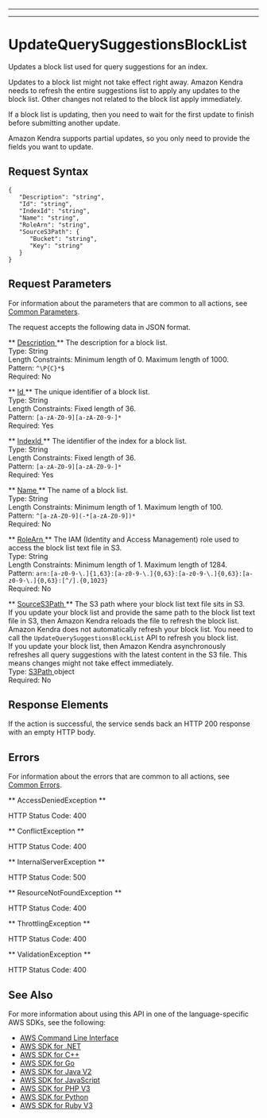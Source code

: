 --------

--------

# UpdateQuerySuggestionsBlockList<a name="API_UpdateQuerySuggestionsBlockList"></a>

Updates a block list used for query suggestions for an index\.

Updates to a block list might not take effect right away\. Amazon Kendra needs to refresh the entire suggestions list to apply any updates to the block list\. Other changes not related to the block list apply immediately\.

If a block list is updating, then you need to wait for the first update to finish before submitting another update\.

Amazon Kendra supports partial updates, so you only need to provide the fields you want to update\.

## Request Syntax<a name="API_UpdateQuerySuggestionsBlockList_RequestSyntax"></a>

```
{
   "Description": "string",
   "Id": "string",
   "IndexId": "string",
   "Name": "string",
   "RoleArn": "string",
   "SourceS3Path": { 
      "Bucket": "string",
      "Key": "string"
   }
}
```

## Request Parameters<a name="API_UpdateQuerySuggestionsBlockList_RequestParameters"></a>

For information about the parameters that are common to all actions, see [Common Parameters](CommonParameters.md)\.

The request accepts the following data in JSON format\.

 ** [ Description ](#API_UpdateQuerySuggestionsBlockList_RequestSyntax) **   <a name="Kendra-UpdateQuerySuggestionsBlockList-request-Description"></a>
The description for a block list\.  
Type: String  
Length Constraints: Minimum length of 0\. Maximum length of 1000\.  
Pattern: `^\P{C}*$`   
Required: No

 ** [ Id ](#API_UpdateQuerySuggestionsBlockList_RequestSyntax) **   <a name="Kendra-UpdateQuerySuggestionsBlockList-request-Id"></a>
The unique identifier of a block list\.  
Type: String  
Length Constraints: Fixed length of 36\.  
Pattern: `[a-zA-Z0-9][a-zA-Z0-9-]*`   
Required: Yes

 ** [ IndexId ](#API_UpdateQuerySuggestionsBlockList_RequestSyntax) **   <a name="Kendra-UpdateQuerySuggestionsBlockList-request-IndexId"></a>
The identifier of the index for a block list\.  
Type: String  
Length Constraints: Fixed length of 36\.  
Pattern: `[a-zA-Z0-9][a-zA-Z0-9-]*`   
Required: Yes

 ** [ Name ](#API_UpdateQuerySuggestionsBlockList_RequestSyntax) **   <a name="Kendra-UpdateQuerySuggestionsBlockList-request-Name"></a>
The name of a block list\.  
Type: String  
Length Constraints: Minimum length of 1\. Maximum length of 100\.  
Pattern: `^[a-zA-Z0-9](-*[a-zA-Z0-9])*`   
Required: No

 ** [ RoleArn ](#API_UpdateQuerySuggestionsBlockList_RequestSyntax) **   <a name="Kendra-UpdateQuerySuggestionsBlockList-request-RoleArn"></a>
The IAM \(Identity and Access Management\) role used to access the block list text file in S3\.  
Type: String  
Length Constraints: Minimum length of 1\. Maximum length of 1284\.  
Pattern: `arn:[a-z0-9-\.]{1,63}:[a-z0-9-\.]{0,63}:[a-z0-9-\.]{0,63}:[a-z0-9-\.]{0,63}:[^/].{0,1023}`   
Required: No

 ** [ SourceS3Path ](#API_UpdateQuerySuggestionsBlockList_RequestSyntax) **   <a name="Kendra-UpdateQuerySuggestionsBlockList-request-SourceS3Path"></a>
The S3 path where your block list text file sits in S3\.  
If you update your block list and provide the same path to the block list text file in S3, then Amazon Kendra reloads the file to refresh the block list\. Amazon Kendra does not automatically refresh your block list\. You need to call the `UpdateQuerySuggestionsBlockList` API to refresh you block list\.  
If you update your block list, then Amazon Kendra asynchronously refreshes all query suggestions with the latest content in the S3 file\. This means changes might not take effect immediately\.  
Type: [ S3Path ](API_S3Path.md) object  
Required: No

## Response Elements<a name="API_UpdateQuerySuggestionsBlockList_ResponseElements"></a>

If the action is successful, the service sends back an HTTP 200 response with an empty HTTP body\.

## Errors<a name="API_UpdateQuerySuggestionsBlockList_Errors"></a>

For information about the errors that are common to all actions, see [Common Errors](CommonErrors.md)\.

 ** AccessDeniedException **   
  
HTTP Status Code: 400

 ** ConflictException **   
  
HTTP Status Code: 400

 ** InternalServerException **   
  
HTTP Status Code: 500

 ** ResourceNotFoundException **   
  
HTTP Status Code: 400

 ** ThrottlingException **   
  
HTTP Status Code: 400

 ** ValidationException **   
  
HTTP Status Code: 400

## See Also<a name="API_UpdateQuerySuggestionsBlockList_SeeAlso"></a>

For more information about using this API in one of the language\-specific AWS SDKs, see the following:
+  [ AWS Command Line Interface](https://docs.aws.amazon.com/goto/aws-cli/kendra-2019-02-03/UpdateQuerySuggestionsBlockList) 
+  [ AWS SDK for \.NET](https://docs.aws.amazon.com/goto/DotNetSDKV3/kendra-2019-02-03/UpdateQuerySuggestionsBlockList) 
+  [ AWS SDK for C\+\+](https://docs.aws.amazon.com/goto/SdkForCpp/kendra-2019-02-03/UpdateQuerySuggestionsBlockList) 
+  [ AWS SDK for Go](https://docs.aws.amazon.com/goto/SdkForGoV1/kendra-2019-02-03/UpdateQuerySuggestionsBlockList) 
+  [ AWS SDK for Java V2](https://docs.aws.amazon.com/goto/SdkForJavaV2/kendra-2019-02-03/UpdateQuerySuggestionsBlockList) 
+  [ AWS SDK for JavaScript](https://docs.aws.amazon.com/goto/AWSJavaScriptSDK/kendra-2019-02-03/UpdateQuerySuggestionsBlockList) 
+  [ AWS SDK for PHP V3](https://docs.aws.amazon.com/goto/SdkForPHPV3/kendra-2019-02-03/UpdateQuerySuggestionsBlockList) 
+  [ AWS SDK for Python](https://docs.aws.amazon.com/goto/boto3/kendra-2019-02-03/UpdateQuerySuggestionsBlockList) 
+  [ AWS SDK for Ruby V3](https://docs.aws.amazon.com/goto/SdkForRubyV3/kendra-2019-02-03/UpdateQuerySuggestionsBlockList) 